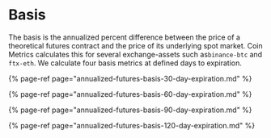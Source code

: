 # Basis

The basis is the annualized percent difference between the price of a theoretical futures contract and the price of its underlying spot market. Coin Metrics calculates this for several exchange-assets such as`binance-btc` and `ftx-eth`. We calculate four basis metrics at defined days to expiration. 

{% page-ref page="annualized-futures-basis-30-day-expiration.md" %}

{% page-ref page="annualized-futures-basis-60-day-expiration.md" %}

{% page-ref page="annualized-futures-basis-90-day-expiration.md" %}

{% page-ref page="annualized-futures-basis-120-day-expiration.md" %}



